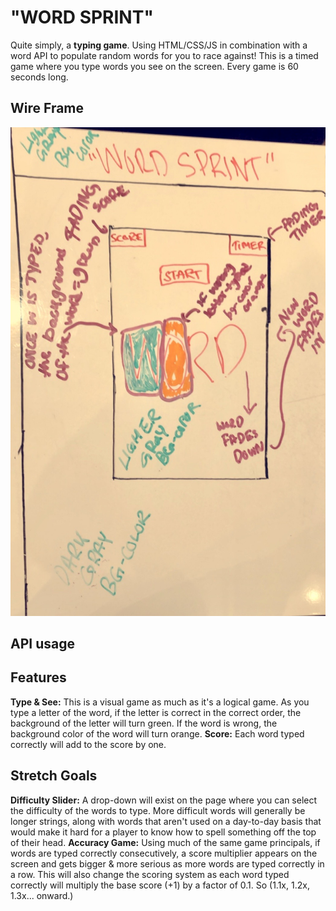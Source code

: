# "WORD SPRINT"

Quite simply, a **typing game**. Using HTML/CSS/JS in combination with a word API to populate random words for you to race against! This is a timed game where you type words you see on the screen. Every game is 60 seconds long. 

## Wire Frame
![Image of WireFrame](images/wireframe1.JPG)

## API usage

## Features
**Type & See:** This is a visual game as much as it's a logical game. As you type a letter of the word, if the letter is correct in the correct order, the background of the letter will turn green. If the word is wrong, the background color of the word will turn orange.
**Score:** Each word typed correctly will add to the score by one. 

## Stretch Goals
**Difficulty Slider:** A drop-down will exist on the page where you can select the difficulty of the words to type. More difficult words will generally be longer strings, along with words that aren't used on a day-to-day basis that would make it hard for a player to know how to spell something off the top of their head. 
**Accuracy Game:** Using much of the same game principals, if words are typed correctly consecutively, a score multiplier appears on the screen and gets bigger & more serious as more words are typed correctly in a row. This will also change the scoring system as each word typed correctly will multiply the base score (+1) by a factor of 0.1. So (1.1x, 1.2x, 1.3x... onward.)